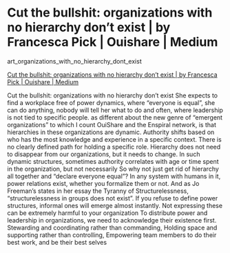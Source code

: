 # Cut the bullshit: organizations with no hierarchy don’t exist | by Francesca Pick | Ouishare | Medium

art_organizations_with_no_hierarchy_dont_exist

[Cut the bullshit: organizations with no hierarchy don’t exist | by Francesca Pick | Ouishare | Medium](https://medium.com/ouishare-connecting-the-collaborative-economy/cut-the-bullshit-organizations-with-no-hierarchy-dont-exist-f0a845e73a80)

Cut the bullshit: organizations with no hierarchy don’t exist
She expects to find a workplace free of power dynamics, where “everyone is equal”, she can do anything, nobody will tell her what to do and often, where leadership is not tied to specific people.
as different about the new genre of “emergent organizations” to which I count OuiShare and the Enspiral network, is that hierarchies in these organizations are dynamic. Authority shifts based on who has the most knowledge and experience in a specific context. There is no clearly defined path for holding a specific role.
Hierarchy does not need to disappear from our organizations, but it needs to change.
In such dynamic structures, sometimes authority correlates with age or time spent in the organization, but not necessarily
So why not just get rid of hierarchy all together and “declare everyone equal”? In any system with humans in it, power relations exist, whether you formalize them or not. And as Jo Freeman’s states in her essay the Tyranny of Structurelessness, “structurelessness in groups does not exist”. If you refuse to define power structures, informal ones will emerge almost instantly. Not expressing these can be extremely harmful to your organization
To distribute power and leadership in organizations, we need to acknowledge their existence first.
Stewarding and coordinating rather than commanding,
Holding space and supporting rather than controlling,
Empowering team members to do their best work,
and be their best selves
